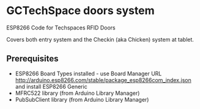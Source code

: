 # GCTechSpace doors system
ESP8266 Code for Techspaces RFID Doors

Covers both entry system  and the Checkin (aka Chicken) system at tablet.

## Prerequisites

- ESP8266 Board Types installed - use Board Manager URL http://arduino.esp8266.com/stable/package_esp8266com_index.json and install ESP8266 Generic
- MFRC522 library (from Arduino Library Manager)
- PubSubClient library (from Arduino Library Manager)

